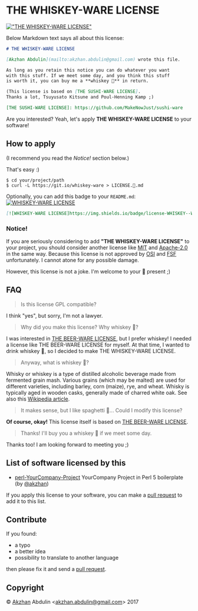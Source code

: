 # THE WHISKEY-WARE LICENSE

[!["THE WHISKEY-WARE LICENSE"](https://img.shields.io/badge/license-WHISKEY--WARE🥃-452f20.svg)](https://github.com/akzhan/whiskey-ware)

Below Markdown text says all about this license:

```markdown
# THE WHISKEY-WARE LICENSE

[Akzhan Abdulin](mailto:akzhan.abdulin@gmail.com) wrote this file.

As long as you retain this notice you can do whatever you want
with this stuff. If we meet some day, and you think this stuff
is worth it, you can buy me a **whiskey 🥃** in return.

(This license is based on [THE SUSHI-WARE LICENSE].
Thanks a lot, Tsuyusato Kitsune and Poul-Henning Kamp ;)

[THE SUSHI-WARE LICENSE]: https://github.com/MakeNowJust/sushi-ware
```

Are you interested? Yeah, let's apply **THE WHISKEY-WARE LICENSE** to your software!

## How to apply

(I recommend you read the *Notice!* section below.)

That's easy :)

```console
$ cd your/project/path
$ curl -L https://git.io/whiskey-ware > LICENSE.🥃.md
```

Optionally, you can add this badge to your `README.md`: [![WHISKEY-WARE LICENSE](https://img.shields.io/badge/license-WHISKEY--WARE🥃-452f20.svg)](https://github.com/akzhan/whiskey-ware)

```markdown
[![WHISKEY-WARE LICENSE]https://img.shields.io/badge/license-WHISKEY--WARE🥃-452f20.svg)](https://github.com/akzhan/whiskey-ware)
```

### Notice!

If you are seriously considering to add **"THE WHISKEY-WARE LICENSE"** to your project, you should consider another license like [MIT] and [Apache-2.0] in the same way. Because this license is not approved by [OSI] and [FSF] unfortunately. I cannot atone for any possible damage.

However, this license is not a joke. I'm welcome to your 🥃 present ;)

[MIT]: https://opensource.org/licenses/MIT
[Apache-2.0]: https://opensource.org/licenses/Apache-2.0
[OSI]: https://opensource.org/
[FSF]: http://www.fsf.org/

## FAQ

> Is this license GPL compatible?

I think "yes", but sorry, I'm not a lawyer.

> Why did you make this license? Why whiskey 🥃?

I was interested in [THE BEER-WARE LICENSE], but I prefer whiskey! I needed a license like THE BEER-WARE LICENSE for myself. At that time, I wanted to drink whiskey 🥃, so I decided to make THE WHISKEY-WARE LICENSE.

[THE BEER-WARE LICENSE]: https://people.freebsd.org/~phk/

> Anyway, what is whiskey 🥃?

Whisky or whiskey is a type of distilled alcoholic beverage made from fermented grain mash. Various grains (which may be malted) are used for different varieties, including barley, corn (maize), rye, and wheat. Whisky is typically aged in wooden casks, generally made of charred white oak. See also this [Wikipedia article](https://en.wikipedia.org/wiki/Whisky).

> It makes sense, but I like spaghetti 🍝... Could I modify this license?

**Of course, okay!** This license itself is based on [THE BEER-WARE LICENSE].

> Thanks! I'll buy you a whiskey 🥃 if we meet some day.

Thanks too! I am looking forward to meeting you ;)

## List of software licensed by this

  - [perl-YourCompany-Project](https://github.com/akzhan/perl-YourCompany-Project) YourCompany Project in Perl 5 boilerplate (by [@akzhan])

If you apply this license to your software, you can make a [pull request] to add it to this list.

[pull request]: https://github.com/akzhan/whiskey-ware/pulls

[@akzhan]: https://github.com/akzhan

## Contribute

If you found:

  - a typo
  - a better idea
  - possibility to translate to another language

then please fix it and send a [pull request].

## Copyright

© [Akzhan][@akzhan] Abdulin  <<akzhan.abdulin@gmail.com>> 2017
